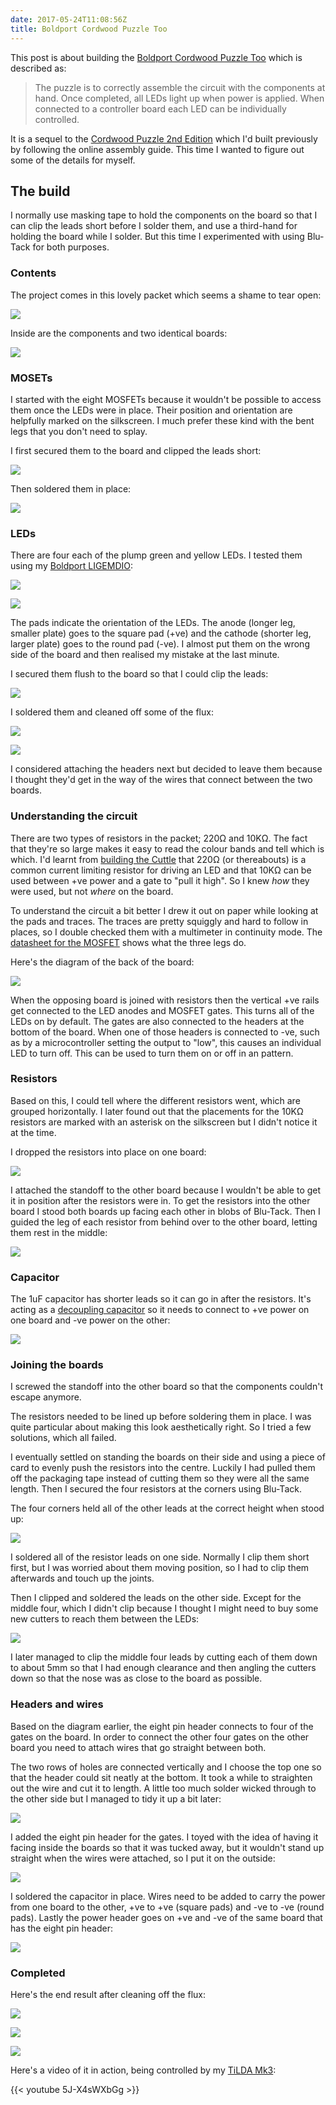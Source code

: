 ```yaml
---
date: 2017-05-24T11:08:56Z
title: Boldport Cordwood Puzzle Too
---
```


This post is about building the [Boldport Cordwood Puzzle Too][cp-too] which
is described as:

[cp-too]: https://www.boldport.com/products/cordwood-puzzle-too/

> The puzzle is to correctly assemble the circuit with the components at
> hand. Once completed, all LEDs light up when power is applied. When
> connected to a controller board each LED can be individually controlled.

It is a sequel to the [Cordwood Puzzle 2nd Edition][cp-2e] which I'd built
previously by following the online assembly guide. This time I wanted to
figure out some of the details for myself.

[cp-2e]: https://www.boldport.com/products/cordwood-puzzle-second-edition/

## The build

I normally use masking tape to hold the components on the board so that I
can clip the leads short before I solder them, and use a third-hand for
holding the board while I solder. But this time I experimented with using
Blu-Tack for both purposes.

### Contents

The project comes in this lovely packet which seems a shame to tear open:

![](/images/cptoo-packet.jpg)

Inside are the components and two identical boards:

![](/images/cptoo-contents.jpg)

### MOSETs

I started with the eight MOSFETs because it wouldn't be possible to access
them once the LEDs were in place. Their position and orientation are
helpfully marked on the silkscreen. I much prefer these kind with the bent
legs that you don't need to splay.

I first secured them to the board and clipped the leads short:

![](/images/cptoo-fets_leads.jpg)

Then soldered them in place:

![](/images/cptoo-fets_soldered.jpg)

### LEDs

There are four each of the plump green and yellow LEDs. I tested them using
my [Boldport LIGEMDIO][ligemdio]:

[ligemdio]: https://www.boldport.com/products/ligemdio/

![](/images/cptoo-leds_green.jpg)

![](/images/cptoo-leds_yellow.jpg)

The pads indicate the orientation of the LEDs. The anode (longer leg,
smaller plate) goes to the square pad (+ve) and the cathode (shorter leg,
larger plate) goes to the round pad (-ve). I almost put them on the wrong
side of the board and then realised my mistake at the last minute.

I secured them flush to the board so that I could clip the leads:

![](/images/cptoo-leds_leads.jpg)

I soldered them and cleaned off some of the flux:

![](/images/cptoo-leds_soldered_front.jpg)

![](/images/cptoo-leds_soldered_back.jpg)

I considered attaching the headers next but decided to leave them because I
thought they'd get in the way of the wires that connect between the two
boards.

### Understanding the circuit

There are two types of resistors in the packet; 220Ω and 10KΩ. The fact that
they're so large makes it easy to read the colour bands and tell which is
which. I'd learnt from [building the Cuttle][cuttle] that 220Ω (or
thereabouts) is a common current limiting resistor for driving an LED and
that 10KΩ can be used between +ve power and a gate to "pull it high". So I
knew *how* they were used, but not *where* on the board.

[cuttle]: /blog/2017/05/16/boldport-cuttle-just-less-than-perfect/

To understand the circuit a bit better I drew it out on paper while looking
at the pads and traces. The traces are pretty squiggly and hard to follow in
places, so I double checked them with a multimeter in continuity mode. The
[datasheet for the MOSFET][2N7000] shows what the three legs do.

[2N7000]: https://www.onsemi.com/pub/Collateral/2N7000-D.PDF

Here's the diagram of the back of the board:

![](/images/cptoo-diagram.jpg)

When the opposing board is joined with resistors then the vertical +ve rails
get connected to the LED anodes and MOSFET gates. This turns all of the LEDs
on by default. The gates are also connected to the headers at the bottom of
the board. When one of those headers is connected to -ve, such as by a
microcontroller setting the output to "low", this causes an individual LED
to turn off. This can be used to turn them on or off in an pattern.

### Resistors

Based on this, I could tell where the different resistors went, which are
grouped horizontally. I later found out that the placements for the 10KΩ
resistors are marked with an asterisk on the silkscreen but I didn't notice
it at the time.

I dropped the resistors into place on one board:

![](/images/cptoo-resistors_standing.jpg)

I attached the standoff to the other board because I wouldn't be able to
get it in position after the resistors were in. To get the resistors into
the other board I stood both boards up facing each other in blobs of
Blu-Tack. Then I guided the leg of each resistor from behind over to the
other board, letting them rest in the middle:

![](/images/cptoo-resistors_threading.jpg)

### Capacitor

The 1uF capacitor has shorter leads so it can go in after the resistors.
It's acting as a [decoupling capacitor][] so it needs to connect to +ve
power on one board and -ve power on the other:

[decoupling capacitor]: https://learn.sparkfun.com/tutorials/capacitors/application-examples#decoupling

![](/images/cptoo-capacitor.jpg)

### Joining the boards

I screwed the standoff into the other board so that the components couldn't
escape anymore.

The resistors needed to be lined up before soldering them in place. I was
quite particular about making this look aesthetically right. So I tried a
few solutions, which all failed.

I eventually settled on standing the boards on their side and using a piece
of card to evenly push the resistors into the centre. Luckily I had pulled
them off the packaging tape instead of cutting them so they were all the
same length. Then I secured the four resistors at the corners using
Blu-Tack.

The four corners held all of the other leads at the correct height when
stood up:

![](/images/cptoo-resistors_secured.jpg)

I soldered all of the resistor leads on one side. Normally I clip them short
first, but I was worried about them moving position, so I had to clip them
afterwards and touch up the joints.

Then I clipped and soldered the leads on the other side. Except for the
middle four, which I didn't clip because I thought I might need to buy some
new cutters to reach them between the LEDs:

![](/images/cptoo-resistors_half_soldered.jpg)

I later managed to clip the middle four leads by cutting each of them down
to about 5mm so that I had enough clearance and then angling the cutters
down so that the nose was as close to the board as possible.

### Headers and wires

Based on the diagram earlier, the eight pin header connects to four of the
gates on the board. In order to connect the other four gates on the other
board you need to attach wires that go straight between both.

The two rows of holes are connected vertically and I choose the top one so
that the header could sit neatly at the bottom. It took a while to
straighten out the wire and cut it to length. A little too much solder
wicked through to the other side but I managed to tidy it up a bit later:

![](/images/cptoo-wires_bottom.jpg)

I added the eight pin header for the gates. I toyed with the idea of having
it facing inside the boards so that it was tucked away, but it wouldn't
stand up straight when the wires were attached, so I put it on the outside:

![](/images/cptoo-bottom.jpg)

I soldered the capacitor in place. Wires need to be added to carry the power
from one board to the other, +ve to +ve (square pads) and -ve to -ve (round
pads). Lastly the power header goes on +ve and -ve of the same board that
has the eight pin header:

![](/images/cptoo-top.jpg)

### Completed

Here's the end result after cleaning off the flux:

![](/images/cptoo-front.jpg)

![](/images/cptoo-side.jpg)

![](/images/cptoo-back.jpg)

Here's a video of it in action, being controlled by my [TiLDA Mk3][]:

[TiLDA Mk3]: https://badge.emfcamp.org/wiki/TiLDA_MK3

{{< youtube 5J-X4sWXbGg >}}
